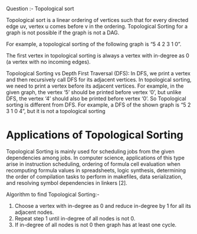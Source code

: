 Question :- Topological sort

Topological sort is a linear ordering of vertices such that for every directed edge uv, vertex u comes before v in the ordering. Topological Sorting for a graph is not possible if the graph is not a DAG.

For example, a topological sorting of the following graph is “5 4 2 3 1 0”.

The first vertex in topological sorting is always a vertex with in-degree as 0 (a vertex with no incoming edges).

Topological Sorting vs Depth First Traversal (DFS): In DFS, we print a vertex and then recursively call DFS for its adjacent vertices. In topological sorting, we need to print a vertex before its adjacent vertices. For example, in the given graph, the vertex ‘5’ should be printed before vertex ‘0’, but unlike DFS, the vertex ‘4’ should also be printed before vertex ‘0’. So Topological sorting is different from DFS. For example, a DFS of the shown graph is “5 2 3 1 0 4”, but it is not a topological sorting

# Applications of Topological Sorting

Topological Sorting is mainly used for scheduling jobs from the given dependencies among jobs. In computer science, applications of this type arise in instruction scheduling, ordering of formula cell evaluation when recomputing formula values in spreadsheets, logic synthesis, determining the order of compilation tasks to perform in makefiles, data serialization, and resolving symbol dependencies in linkers [2].

Algorithm to find Topological Sorting:-

1) Choose a vertex with in-degree as 0 and reduce in-degree by 1 for all its adjacent nodes.
2) Repeat step 1 until in-degree of all nodes is not 0.
3) If in-degree of all nodes is not 0 then graph has at least one cycle.
